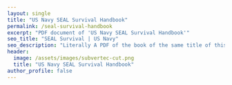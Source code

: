 ```yaml
---
layout: single
title: "US Navy SEAL Survival Handbook"
permalink: /seal-survival-handbook
excerpt: "PDF document of 'US Navy SEAL Survival Handbook'"
seo_title: "SEAL Survival | US Navy"
seo_description: "Literally A PDF of the book of the same title of this page"
header:
  image: /assets/images/subvertec-cut.png
  title: "US Navy SEAL Survival Handbook"
author_profile: false
---
```


<object data="assets\documents\The US Navy SEAL Survival Handbook.pdf" type='application/pdf'></object>